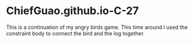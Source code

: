 # ChiefGuao.github.io-C-27
This is a continuation of my angry birds game. This time around I used the constraint body to connect the bird and the log together. 
